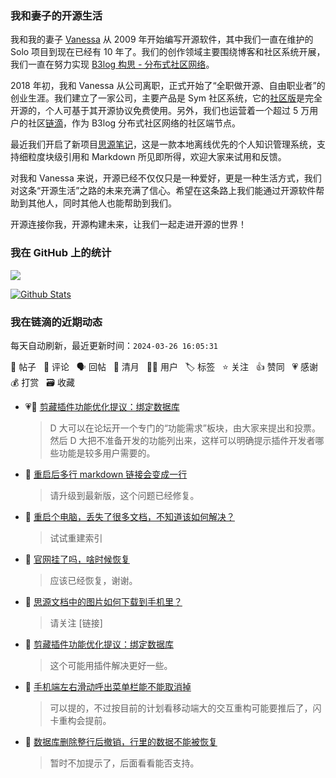 ### 我和妻子的开源生活

我和我的妻子 [Vanessa](https://github.com/Vanessa219) 从 2009 年开始编写开源软件，其中我们一直在维护的 Solo 项目到现在已经有 10 年了。我们的创作领域主要围绕博客和社区系统开展，我们一直在努力实现 [B3log 构思 - 分布式社区网络](https://ld246.com/article/1546941897596)。

2018 年初，我和 Vanessa 从公司离职，正式开始了“全职做开源、自由职业者”的创业生涯。我们建立了一家公司，主要产品是 Sym 社区系统，它的[社区版](https://github.com/88250/symphony)是完全开源的，个人可基于其开源协议免费使用。另外，我们也运营着一个超过 5 万用户的社区[链滴](https://ld246.com)，作为 B3log 分布式社区网络的社区端节点。

最近我们开启了新项目[思源笔记](https://github.com/siyuan-note/siyuan)，这是一款本地离线优先的个人知识管理系统，支持细粒度块级引用和 Markdown 所见即所得，欢迎大家来试用和反馈。

对我和 Vanessa 来说，开源已经不仅仅只是一种爱好，更是一种生活方式，我们对这条“开源生活”之路的未来充满了信心。希望在这条路上我们能通过开源软件帮助到其他人，同时其他人也能帮助到我们。

开源连接你我，开源构建未来，让我们一起走进开源的世界！

### 我在 GitHub 上的统计

<a title="Hits" target="_blank" href="https://github.com/88250/88250"><img src="https://hits.b3log.org/88250/88250.svg"></a>

[![Github Stats](https://github-readme-stats.vercel.app/api?username=88250&theme=tokyonight&show_icons=true)](https://github.com/88250)

<!--events start -->

### 我在链滴的近期动态

每天自动刷新，最近更新时间：`2024-03-26 16:05:31`

📝 帖子 &nbsp; 💬 评论 &nbsp; 🗣 回帖 &nbsp; 🌙 清月 &nbsp; 👨‍💻 用户 &nbsp; 🏷️ 标签 &nbsp; ⭐️ 关注 &nbsp; 👍 赞同 &nbsp; 💗 感谢 &nbsp; 💰 打赏 &nbsp; 🗃 收藏

* 💗💬 [剪藏插件功能优化提议：绑定数据库](https://ld246.com/article/1711354462273/comment/1711428680794#comments)

  > D 大可以在论坛开一个专门的“功能需求”板块，由大家来提出和投票。 然后 D 大把不准备开发的功能列出来，这样可以明确提示插件开发者哪些功能是较多用户需要的。
* 💬 [重启后多行 markdown 链接会变成一行](https://ld246.com/article/1711415412161/comment/1711421344653#comments)

  > 请升级到最新版，这个问题已经修复。
* 💬 [重启个电脑，丢失了很多文档，不知道该如何解决？](https://ld246.com/article/1711381535084/comment/1711383840661#comments)

  > 试试重建索引
* 💬 [官网挂了吗，啥时候恢复](https://ld246.com/article/1711335394881/comment/1711363554551#comments)

  > 应该已经恢复，谢谢。
* 💬 [思源文档中的图片如何下载到手机里？](https://ld246.com/article/1711264324389/comment/1711359311386#comments)

  > 请关注 [链接]
* 💬 [剪藏插件功能优化提议：绑定数据库](https://ld246.com/article/1711354462273/comment/1711358152636#comments)

  > 这个可能用插件解决更好一些。
* 💬 [手机端左右滑动呼出菜单栏能不能取消掉](https://ld246.com/article/1711190304772/comment/1711357843807#comments)

  > 可以提的，不过按目前的计划看移动端大的交互重构可能要推后了，闪卡重构会提前。
* 💬 [数据库删除整行后撤销，行里的数据不能被恢复](https://ld246.com/article/1711335902083/comment/1711339020691#comments)

  > 暂时不加提示了，后面看看能否支持。


<!--events end -->
